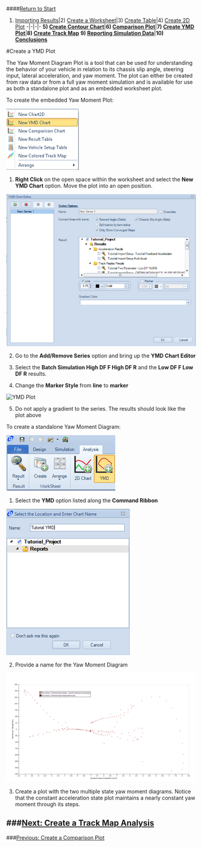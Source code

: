 ####[Return to Start](1_Tutorial_3.md)

1) [Importing Results](2_Importing_Results.md)|2) [Create a Worksheet](3_Create_Worksheet.md)|3) [Create Table](4_CreateTable.md)|4) [Create 2D Plot](5_2DChart.md)
-|-|-|-
__5) [Create Contour Chart](6_ContourChart.md)__|__6) [Comparison Plot](7_CompPlot.md)__|__7) [Create YMD Plot](8_YMDPlot.md)__|__8) [Create Track Map](9_TrackMap.md)__
__9) [Reporting Simulation Data](10_SimReport.md)__|__10) [Conclusions](11_Conclusion.md)__

#Create a YMD Plot

The Yaw Moment Diagram Plot is a tool that can be used for understanding the behavior of your vehicle in relation to its chassis slip angle, steering input, lateral acceleration, and yaw moment. The plot can either be created from raw data or from a full yaw moment simulation and is available for use as both a standalone plot and as an embedded worksheet plot.

To create the embedded Yaw Moment Plot:

![New YMD Plot](../img/new_ymd_plot.png)

1) __Right Click__ on the open space within the worksheet and select the __New YMD Chart__ option. Move the plot into an open position.

![YMD Chart Editor](../img/YMD_editor.png)

2) Go to the __Add/Remove Series__ option and bring up the __YMD Chart Editor__

3) Select the __Batch Simulation High DF F High DF R__ and the __Low DF F Low DF R__ results.

4) Change the __Marker Style__ from __line__ to __marker__

![YMD Plot](../img/YMD_plot)

5) Do not apply a gradient to the series. The results should look like the plot above

To create a standalone Yaw Moment Diagram:

![New YMD](../img/new_yaw_moment.png)

1) Select the __YMD__ option listed along the __Command Ribbon__

![YMD Name](../img/name_ymd.png)

2) Provide a name for the Yaw Moment Diagram

![Multi State YMD](../img/multi_state_ymd.png)

3) Create a plot with the two multiple state yaw moment diagrams. Notice that the constant acceleration state plot maintains a nearly constant yaw moment through its steps.

###[Next: Create a Track Map Analysis](9_TrackMap.md)
---
###[Previous: Create a Comparison Plot](7_CompPlot.md)